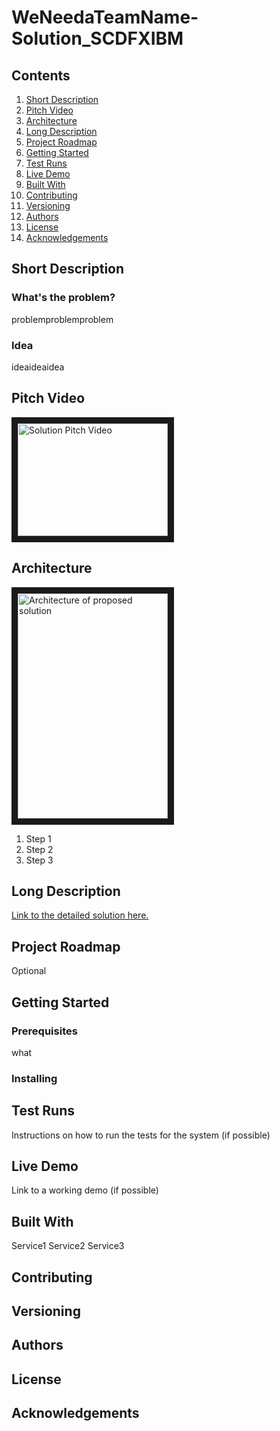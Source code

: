 # WeNeedaTeamName-Solution_SCDFXIBM
## Contents
1. [Short Description](#shortd)
2. [Pitch Video](#pv)
3. [Architecture](#archi)
4. [Long Description](#longd)
5. [Project Roadmap](#proad)
6. [Getting Started](#gstart)
7. [Test Runs](#trun)
8. [Live Demo](#ldemo)
9. [Built With](#bwith)
10. [Contributing](#cont)
11. [Versioning](#vers)
12. [Authors](#auth)
13. [License](#licen)
14. [Acknowledgements](#acknow)

## <a name="shortd"></a>Short Description
### What's the problem?
problemproblemproblem
### Idea
ideaideaidea

## <a name="pv"></a>Pitch Video
<a href="URL TO VIDEO" target="_blank"><img src="LINK TO A SCREENSHOT OF VIDEO ON YOUTUBE" 
alt="Solution Pitch Video" width="240" height="180" border="10" /></a>

## <a name="archi"></a>Architecture
<img src="LINK TO IMAGE" alt="Architecture of proposed solution" width="240" height="360" border="10" /></a>
1. Step 1
2. Step 2
3. Step 3

## <a name="longd"></a>Long Description
<a href="LINK TO DESCRIPTION.MD">Link to the detailed solution here.</a>

## <a name="proad"></a>Project Roadmap
Optional

## <a name="gstart"></a>Getting Started
### Prerequisites
what 
### Installing

## <a name="trun"></a>Test Runs
Instructions on how to run the tests for the system (if possible)

## <a name="ldemo"></a>Live Demo
Link to a working demo (if possible)

## <a name="bwith"></a>Built With
Service1
Service2
Service3

## <a name="cont"></a>Contributing
## <a name="vers"></a>Versioning
## <a name="auth"></a>Authors
## <a name="licen"></a>License
## <a name="acknow"></a>Acknowledgements
